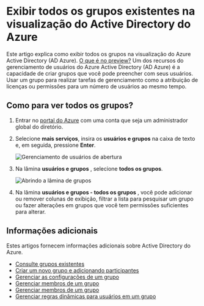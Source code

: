<properties
    pageTitle="Exibir todos os grupos existentes na visualização do Active Directory do Azure | Microsoft Azure"
    description="Como exibir os grupos que já foram criados na visualização do Active Directory do Azure."
    services="active-directory"
    documentationCenter=""
    authors="curtand"
    manager="femila"
    editor=""/>

<tags
    ms.service="active-directory"
    ms.workload="identity"
    ms.tgt_pltfrm="na"
    ms.devlang="na"
    ms.topic="article"
    ms.date="09/12/2016"
    ms.author="curtand"/>


# <a name="view-all-existing-groups-in-azure-active-directory-preview"></a>Exibir todos os grupos existentes na visualização do Active Directory do Azure

Este artigo explica como exibir todos os grupos na visualização do Azure Active Directory (AD Azure). [O que é no preview?](active-directory-preview-explainer.md) Um dos recursos do gerenciamento de usuários do Azure Active Directory (AD Azure) é a capacidade de criar grupos que você pode preencher com seus usuários. Usar um grupo para realizar tarefas de gerenciamento como a atribuição de licenças ou permissões para um número de usuários ao mesmo tempo.

## <a name="how-do-i-see-all-the-groups"></a>Como para ver todos os grupos?

1.  Entrar no [portal do Azure](https://portal.azure.com) com uma conta que seja um administrador global do diretório.

2.  Selecione **mais serviços**, insira os **usuários e grupos** na caixa de texto e, em seguida, pressione **Enter**.

    ![Gerenciamento de usuários de abertura](./media/active-directory-groups-view-azure-portal/search-user-management.png)

3.  Na lâmina **usuários e grupos** , selecione **todos os grupos**.

    ![Abrindo a lâmina de grupos](./media/active-directory-groups-view-azure-portal/view-groups-blade.png)

4. Na lâmina **usuários e grupos - todos os grupos** , você pode adicionar ou remover colunas de exibição, filtrar a lista para pesquisar um grupo ou fazer alterações em grupos que você tem permissões suficientes para alterar.

## <a name="additional-information"></a>Informações adicionais

Estes artigos fornecem informações adicionais sobre Active Directory do Azure.

* [Consulte grupos existentes](active-directory-groups-view-azure-portal.md)
* [Criar um novo grupo e adicionando participantes](active-directory-groups-create-azure-portal.md)
* [Gerenciar as configurações de um grupo](active-directory-groups-settings-azure-portal.md)
* [Gerenciar membros de um grupo](active-directory-groups-members-azure-portal.md)
* [Gerenciar membros de um grupo](active-directory-groups-membership-azure-portal.md)
* [Gerenciar regras dinâmicas para usuários em um grupo](active-directory-groups-dynamic-membership-azure-portal.md)
